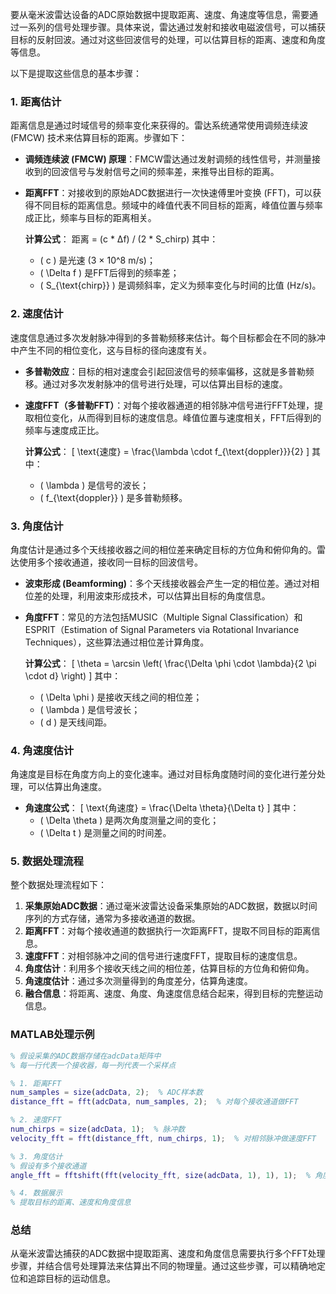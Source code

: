 要从毫米波雷达设备的ADC原始数据中提取距离、速度、角速度等信息，需要通过一系列的信号处理步骤。具体来说，雷达通过发射和接收电磁波信号，可以捕获目标的反射回波。通过对这些回波信号的处理，可以估算目标的距离、速度和角度等信息。

以下是提取这些信息的基本步骤：

### 1. **距离估计**
距离信息是通过时域信号的频率变化来获得的。雷达系统通常使用调频连续波 (FMCW) 技术来估算目标的距离。步骤如下：

- **调频连续波 (FMCW) 原理**：FMCW雷达通过发射调频的线性信号，并测量接收到的回波信号与发射信号之间的频率差，来推导出目标的距离。
- **距离FFT**：对接收到的原始ADC数据进行一次快速傅里叶变换 (FFT)，可以获得不同目标的距离信息。频域中的峰值代表不同目标的距离，峰值位置与频率成正比，频率与目标的距离相关。

  **计算公式**：
  距离 = (c * Δf) / (2 * S_chirp)
  其中：
  - \( c \) 是光速 (3 × 10^8 m/s)；
  - \( \Delta f \) 是FFT后得到的频率差；
  - \( S_{\text{chirp}} \) 是调频斜率，定义为频率变化与时间的比值 (Hz/s)。

### 2. **速度估计**
速度信息通过多次发射脉冲得到的多普勒频移来估计。每个目标都会在不同的脉冲中产生不同的相位变化，这与目标的径向速度有关。

- **多普勒效应**：目标的相对速度会引起回波信号的频率偏移，这就是多普勒频移。通过对多次发射脉冲的信号进行处理，可以估算出目标的速度。
- **速度FFT（多普勒FFT）**：对每个接收器通道的相邻脉冲信号进行FFT处理，提取相位变化，从而得到目标的速度信息。峰值位置与速度相关，FFT后得到的频率与速度成正比。

  **计算公式**：
  \[
  \text{速度} = \frac{\lambda \cdot f_{\text{doppler}}}{2}
  \]
  其中：
  - \( \lambda \) 是信号的波长；
  - \( f_{\text{doppler}} \) 是多普勒频移。

### 3. **角度估计**
角度估计是通过多个天线接收器之间的相位差来确定目标的方位角和俯仰角的。雷达使用多个接收通道，接收同一目标的回波信号。

- **波束形成 (Beamforming)**：多个天线接收器会产生一定的相位差。通过对相位差的处理，利用波束形成技术，可以估算出目标的角度信息。
- **角度FFT**：常见的方法包括MUSIC（Multiple Signal Classification）和ESPRIT（Estimation of Signal Parameters via Rotational Invariance Techniques），这些算法通过相位差计算角度。

  **计算公式**：
  \[
  \theta = \arcsin \left( \frac{\Delta \phi \cdot \lambda}{2 \pi \cdot d} \right)
  \]
  其中：
  - \( \Delta \phi \) 是接收天线之间的相位差；
  - \( \lambda \) 是信号波长；
  - \( d \) 是天线间距。

### 4. **角速度估计**
角速度是目标在角度方向上的变化速率。通过对目标角度随时间的变化进行差分处理，可以估算出角速度。

- **角速度公式**：
  \[
  \text{角速度} = \frac{\Delta \theta}{\Delta t}
  \]
  其中：
  - \( \Delta \theta \) 是两次角度测量之间的变化；
  - \( \Delta t \) 是测量之间的时间差。

### 5. **数据处理流程**
整个数据处理流程如下：
1. **采集原始ADC数据**：通过毫米波雷达设备采集原始的ADC数据，数据以时间序列的方式存储，通常为多接收通道的数据。
2. **距离FFT**：对每个接收通道的数据执行一次距离FFT，提取不同目标的距离信息。
3. **速度FFT**：对相邻脉冲之间的信号进行速度FFT，提取目标的速度信息。
4. **角度估计**：利用多个接收天线之间的相位差，估算目标的方位角和俯仰角。
5. **角速度估计**：通过多次测量得到的角度差分，估算角速度。
6. **融合信息**：将距离、速度、角度、角速度信息结合起来，得到目标的完整运动信息。

### MATLAB处理示例

```matlab
% 假设采集的ADC数据存储在adcData矩阵中
% 每一行代表一个接收器，每一列代表一个采样点

% 1. 距离FFT
num_samples = size(adcData, 2);  % ADC样本数
distance_fft = fft(adcData, num_samples, 2);  % 对每个接收通道做FFT

% 2. 速度FFT
num_chirps = size(adcData, 1);  % 脉冲数
velocity_fft = fft(distance_fft, num_chirps, 1);  % 对相邻脉冲做速度FFT

% 3. 角度估计
% 假设有多个接收通道
angle_fft = fftshift(fft(velocity_fft, size(adcData, 1), 1), 1);  % 角度FFT

% 4. 数据展示
% 提取目标的距离、速度和角度信息
```

### 总结
从毫米波雷达捕获的ADC数据中提取距离、速度和角度信息需要执行多个FFT处理步骤，并结合信号处理算法来估算出不同的物理量。通过这些步骤，可以精确地定位和追踪目标的运动信息。
